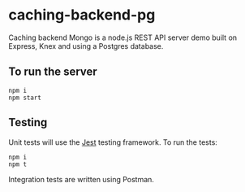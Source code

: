 # caching-backend-pg

Caching backend Mongo is a node.js REST API server demo built on Express, Knex and using a Postgres database.

## To run the server

```shell
npm i
npm start
```

## Testing

Unit tests will use the [Jest](https://jestjs.io/) testing framework. To run the tests:

```shell
npm i
npm t
```

Integration tests are written using Postman.